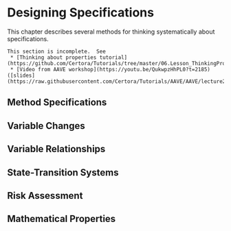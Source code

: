 Designing Specifications
========================

This chapter describes several methods for thinking systematically about
specifications.

```{todo}
This section is incomplete.  See
 * [Thinking about properties tutorial](https://github.com/Certora/Tutorials/tree/master/06.Lesson_ThinkingProperties)
 * [Video from AAVE workshop](https://youtu.be/QukwpzHhPL0?t=2185) ([slides](https://raw.githubusercontent.com/Certora/Tutorials/AAVE/AAVE/lecture2.pdf))
```

Method Specifications
---------------------

Variable Changes
----------------

Variable Relationships
----------------------

State-Transition Systems
------------------------

Risk Assessment
---------------

Mathematical Properties
-----------------------


